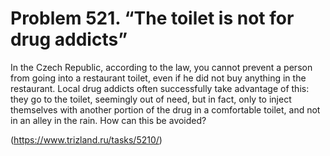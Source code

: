 # Problem 521. “The toilet is not for drug addicts”

In the Czech Republic, according to the law, you cannot prevent a person from going into a restaurant toilet, even if he did not buy anything in the restaurant. Local drug addicts often successfully take advantage of this: they go to the toilet, seemingly out of need, but in fact, only to inject themselves with another portion of the drug in a comfortable toilet, and not in an alley in the rain. How can this be avoided?

(https://www.trizland.ru/tasks/5210/)